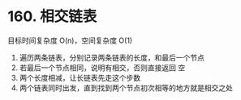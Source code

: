 # 160. 相交链表

目标时间复杂度 O(n)，空间复杂度 O(1)

1. 遍历两条链表，分别记录两条链表的长度，和最后一个节点
2. 若最后一个节点相同，说明有相交，否则直接返回 空
3. 两个长度相减，让长链表先走这个步数
4. 两个链表同时出发，直到找到两个节点初次相等的地方就是相交之处
